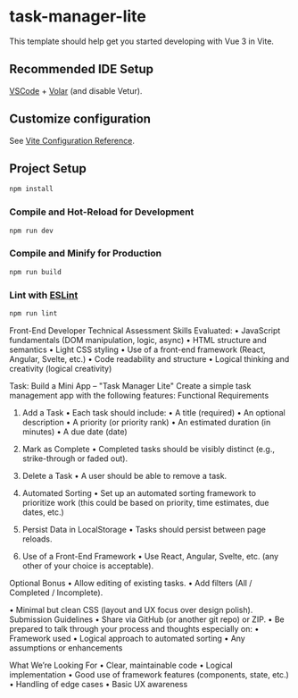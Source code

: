 # task-manager-lite

This template should help get you started developing with Vue 3 in Vite.

## Recommended IDE Setup

[VSCode](https://code.visualstudio.com/) + [Volar](https://marketplace.visualstudio.com/items?itemName=Vue.volar) (and disable Vetur).

## Customize configuration

See [Vite Configuration Reference](https://vite.dev/config/).

## Project Setup

```sh
npm install
```

### Compile and Hot-Reload for Development

```sh
npm run dev
```

### Compile and Minify for Production

```sh
npm run build
```

### Lint with [ESLint](https://eslint.org/)

```sh
npm run lint
```

Front-End Developer Technical Assessment
Skills Evaluated:
• JavaScript fundamentals (DOM manipulation, logic, async)
• HTML structure and semantics
• Light CSS styling
• Use of a front-end framework (React, Angular, Svelte, etc.)
• Code readability and structure
• Logical thinking and creativity (logical creativity)

Task: Build a Mini App – "Task Manager Lite"
Create a simple task management app with the following features:
Functional Requirements
1. Add a Task
• Each task should include:
• A title (required)
• An optional description
• A priority (or priority rank)
• An estimated duration (in minutes)
• A due date (date)

2. Mark as Complete
• Completed tasks should be visibly distinct (e.g., strike-through or faded out).
3. Delete a Task
• A user should be able to remove a task.
4. Automated Sorting
• Set up an automated sorting framework to prioritize work (this could be based on
priority, time estimates, due dates, etc.)
5. Persist Data in LocalStorage
• Tasks should persist between page reloads.
6. Use of a Front-End Framework
• Use React, Angular, Svelte, etc. (any other of your choice is acceptable).

Optional Bonus
• Allow editing of existing tasks.
• Add filters (All / Completed / Incomplete).

• Minimal but clean CSS (layout and UX focus over design polish).
Submission Guidelines
• Share via GitHub (or another git repo) or ZIP.
• Be prepared to talk through your process and thoughts especially on:
• Framework used
• Logical approach to automated sorting
• Any assumptions or enhancements

What We’re Looking For
• Clear, maintainable code
• Logical implementation
• Good use of framework features (components, state, etc.)
• Handling of edge cases
• Basic UX awareness

